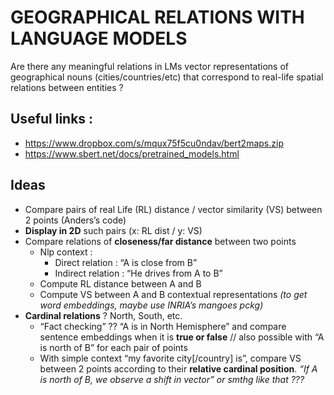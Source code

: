 # GEOGRAPHICAL RELATIONS WITH LANGUAGE MODELS

Are there any meaningful relations in LMs vector representations of geographical nouns (cities/countries/etc) that correspond to real-life spatial relations between entities ? 

## Useful links :
* https://www.dropbox.com/s/mqux75f5cu0ndav/bert2maps.zip
* https://www.sbert.net/docs/pretrained_models.html
 

## Ideas
* Compare pairs of real Life (RL) distance / vector similarity (VS) between 2 points (Anders’s code)
* **Display in 2D** such pairs (x: RL dist / y: VS)
* Compare relations of **closeness/far distance** between two points
    - Nlp context : 
      - Direct relation : “A is close from B”
      - Indirect relation : “He drives from A to B” 
    - Compute RL distance between A and B
    - Compute VS between A and B contextual representations
          *(to get word embeddings, maybe use INRIA’s mangoes pckg)*
* **Cardinal relations** ? North, South, etc.  
  - “Fact checking” ?? “A is in North Hemisphere” and compare sentence embeddings when it is **true or false** // also possible with “A is north of B” for each pair of points
  - With simple context “my favorite city[/country] is”, compare VS between 2 points according to their **relative cardinal position**.
      *“If A is north of B, we observe a shift in vector” or smthg like that ???*
